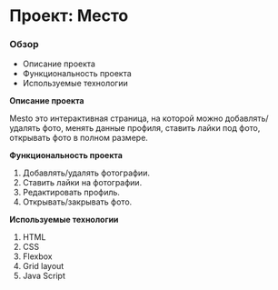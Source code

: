 # Проект: Место

### Обзор

* Описание проекта
* Функциональность проекта
* Используемые технологии

**Описание проекта**

Mesto это интерактивная страница, на которой можно добавлять/удалять фото, менять данные профиля, ставить лайки под фото, открывать фото в полном размере.

**Функциональность проекта**

1. Добавлять/удалять фотографии.
2. Ставить лайки на фотографии.
3. Редактировать профиль.
4. Открывать/закрывать фото.

**Используемые технологии**

1. HTML
2. CSS
3. Flexbox
4. Grid layout
5. Java Script
